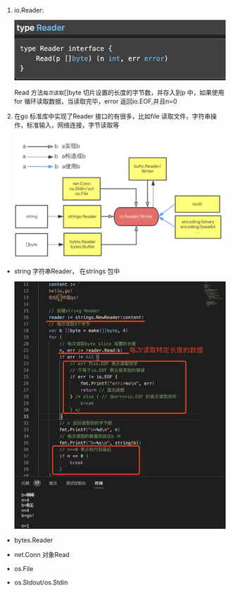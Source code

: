1. io.Reader: 

   ![image](../assets/261.jpg)

   Read 方法`每次读取`[]byte 切片设置的长度的字节数，并存入到p 中，如果使用for 循环读取数据，当读取完毕，error 返回io.EOF,并且n=0

2. 在go 标准库中实现了Reader 接口的有很多，比如file 读取文件，字符串操作，标准输入，网络连接，字节读取等

   ![image](../assets/262.jpg)

+ string 字符串Reader， 在strings 包中

   ![image](../assets/263.jpg)

+ bytes.Reader 

+ net.Conn 对象Read

+ os.File

+ os.Stdout/os.Stdin
